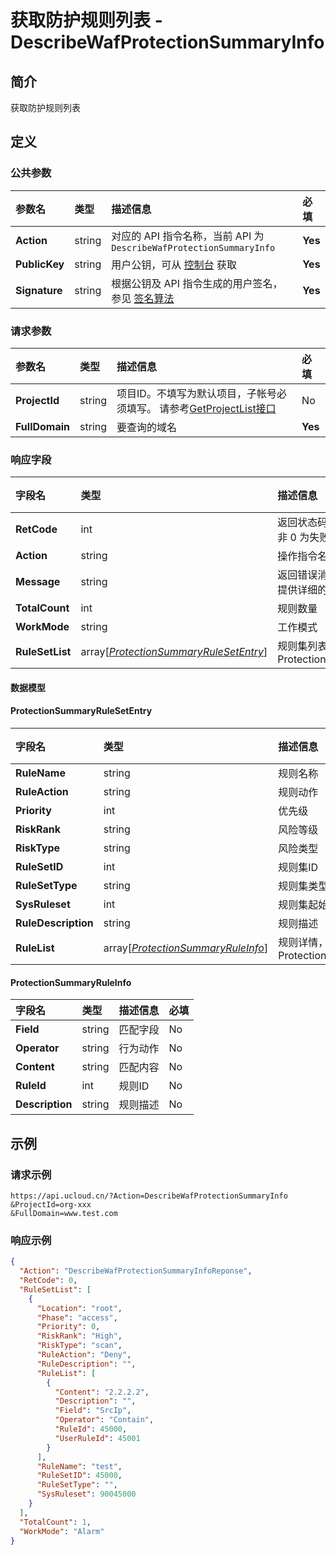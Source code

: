 # 获取防护规则列表 - DescribeWafProtectionSummaryInfo

## 简介

获取防护规则列表








## 定义

### 公共参数

| 参数名 | 类型 | 描述信息 | 必填 |
|:---|:---|:---|:---|
| **Action**     | string  | 对应的 API 指令名称，当前 API 为 `DescribeWafProtectionSummaryInfo`                        | **Yes** |
| **PublicKey**  | string  | 用户公钥，可从 [控制台](https://console.ucloud.cn/uapi/apikey) 获取                                             | **Yes** |
| **Signature**  | string  | 根据公钥及 API 指令生成的用户签名，参见 [签名算法](api/summary/signature.md)  | **Yes** |

### 请求参数

| 参数名 | 类型 | 描述信息 | 必填 |
|:---|:---|:---|:---|
| **ProjectId** | string | 项目ID。不填写为默认项目，子帐号必须填写。 请参考[GetProjectList接口](api/summary/get_project_list) |No|
| **FullDomain** | string | 要查询的域名 |**Yes**|

### 响应字段

| 字段名 | 类型 | 描述信息 | 必填 |
|:---|:---|:---|:---|
| **RetCode** | int | 返回状态码，为 0 则为成功返回，非 0 为失败 |**Yes**|
| **Action** | string | 操作指令名称 |**Yes**|
| **Message** | string | 返回错误消息，当 `RetCode` 非 0 时提供详细的描述信息 |No|
| **TotalCount** | int | 规则数量 |No|
| **WorkMode** | string | 工作模式 |No|
| **RuleSetList** | array[[*ProtectionSummaryRuleSetEntry*](#ProtectionSummaryRuleSetEntry)] | 规则集列表，参考ProtectionSummaryRuleSetEntry |No|

#### 数据模型


#### ProtectionSummaryRuleSetEntry

| 字段名 | 类型 | 描述信息 | 必填 |
|:---|:---|:---|:---|
| **RuleName** | string | 规则名称 |No|
| **RuleAction** | string | 规则动作 |No|
| **Priority** | int | 优先级 |No|
| **RiskRank** | string | 风险等级 |No|
| **RiskType** | string | 风险类型 |No|
| **RuleSetID** | int | 规则集ID |No|
| **RuleSetType** | string | 规则集类型 |No|
| **SysRuleset** | int | 规则集起始ID |No|
| **RuleDescription** | string | 规则描述 |No|
| **RuleList** | array[[*ProtectionSummaryRuleInfo*](#ProtectionSummaryRuleInfo)] | 规则详情，参考ProtectionSummaryRuleInfo |No|

#### ProtectionSummaryRuleInfo

| 字段名 | 类型 | 描述信息 | 必填 |
|:---|:---|:---|:---|
| **Field** | string | 匹配字段 |No|
| **Operator** | string | 行为动作 |No|
| **Content** | string | 匹配内容 |No|
| **RuleId** | int | 规则ID |No|
| **Description** | string | 规则描述 |No|

## 示例

### 请求示例
    
```
https://api.ucloud.cn/?Action=DescribeWafProtectionSummaryInfo
&ProjectId=org-xxx
&FullDomain=www.test.com
```

### 响应示例
    
```json
{
  "Action": "DescribeWafProtectionSummaryInfoReponse",
  "RetCode": 0,
  "RuleSetList": [
    {
      "Location": "root",
      "Phase": "access",
      "Priority": 0,
      "RiskRank": "High",
      "RiskType": "scan",
      "RuleAction": "Deny",
      "RuleDescription": "",
      "RuleList": [
        {
          "Content": "2.2.2.2",
          "Description": "",
          "Field": "SrcIp",
          "Operator": "Contain",
          "RuleId": 45000,
          "UserRuleId": 45001
        }
      ],
      "RuleName": "test",
      "RuleSetID": 45000,
      "RuleSetType": "",
      "SysRuleset": 90045000
    }
  ],
  "TotalCount": 1,
  "WorkMode": "Alarm"
}
```





